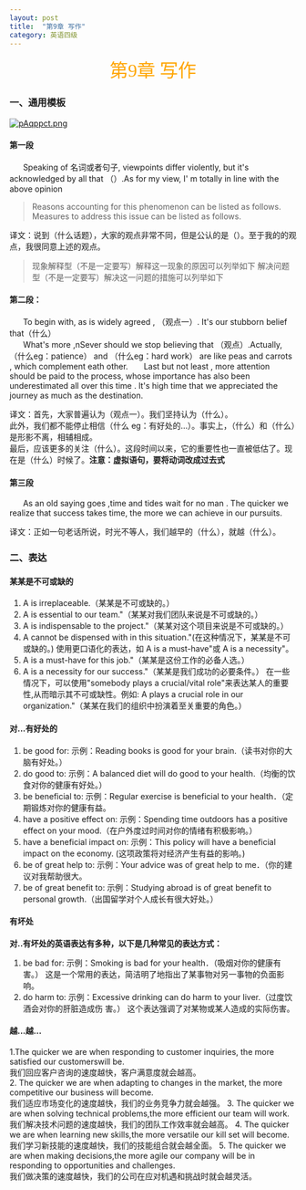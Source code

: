 ```yaml
---
layout: post
title:  "第9章 写作"
category: 英语四级
---
```


<center><font face = "楷体" color = orange size = 6>第9章 写作</font></center>

### 一、通用模板

[![pAqppct.png](https://s21.ax1x.com/2024/12/13/pAqppct.png)](https://imgse.com/i/pAqppct)

#### 第一段
&nbsp;&nbsp;&nbsp;&nbsp;&nbsp;&nbsp;Speaking of 名词或者句子, viewpoints differ violently, but it's acknowledged by all that （）.As for my view, I' m totally in line with the above opinion   
>Reasons accounting for this phenomenon can be listed as follows.  
>Measures to address this issue can be listed as follows.

译文：说到（什么话题），大家的观点非常不同，但是公认的是（）。至于我的的观点，我很同意上述的观点。
>现象解释型（不是一定要写）解释这一现象的原因可以列举如下
>解决问题型（不是一定要写）解决这一问题的措施可以列举如下

#### 第二段：
&nbsp;&nbsp;&nbsp;&nbsp;&nbsp;&nbsp;To begin with, as is widely agreed , （观点一）. It's our stubborn belief that（什么）  
&nbsp;&nbsp;&nbsp;&nbsp;&nbsp;&nbsp;What's more ,nSever should we stop believing that （观点）.Actually,（什么eg：patience） and （什么eg：hard work） are like peas and carrots , which complement eath other.
&nbsp;&nbsp;&nbsp;&nbsp;&nbsp;&nbsp;Last but not least , more attention should be paid to the process, whose importance has also been underestimated all over this time . lt's high time that we appreciated the journey as much as the destination.

译文：首先，大家普遍认为（观点一）。我们坚持认为（什么）。  
此外，我们都不能停止相信（什么 eg：有好处的...）。事实上，（什么）和（什么）是形影不离，相辅相成。  
最后，应该更多的关注（什么）。这段时间以来，它的重要性也一直被低估了。现在是（什么）时候了。**注意：虚拟语句，要将动词改成过去式**

#### 第三段
&nbsp;&nbsp;&nbsp;&nbsp;&nbsp;&nbsp;As an old saying goes ,time and tides wait for no man . The quicker we realize that success takes time, the more we can achieve in our pursuits.

译文：正如一句老话所说，时光不等人，我们越早的（什么），就越（什么）。


### 二、表达
#### 某某是不可或缺的
1. A is irreplaceable.（某某是不可或缺的。）
2. A is essential to our team."（某某对我们团队来说是不可或缺的。）
3. A is indispensable to the project."（某某对这个项目来说是不可或缺的。）
4. A cannot be dispensed with in this situation."(在这种情况下，某某是不可或缺的。)
使用更口语化的表达，如 A is a must-have"或 A is a necessity"。
5. A is a must-have for this job."（某某是这份工作的必备人选。）
6. A is a necessity for our success."（某某是我们成功的必要条件。）
在一些情况下，可以使用"somebody plays a crucial/vital role"来表达某人的重要性,从而暗示其不可或缺性。例如:
A plays a crucial role in our organization."（某某在我们的组织中扮演着至关重要的角色。）

#### 对...有好处的
1. be good for:
示例：Reading books is good for your brain.（读书对你的大脑有好处。）
2. do good to:
示例：A balanced diet will do good to your health.（均衡的饮食对你的健康有好处。）
3. be beneficial to:
示例：Regular exercise is beneficial to your health．（定期锻炼对你的健康有益。
4. have a positive effect on:
示例：Spending time outdoors has a positive effect on your mood.（在户外度过时间对你的情绪有积极影响。）
5. have a beneficial impact on:
示例：This policy will have a beneficial impact on the economy. (这项政策将对经济产生有益的影响。)
6. be of great help to:
示例：Your advice was of great help to me．（你的建议对我帮助很大。
7. be of great benefit to:
示例：Studying abroad is of great benefit to personal growth.（出国留学对个人成长有很大好处。）

#### 有坏处
**对..有坏处的英语表达有多种，以下是几种常见的表达方式：**  
1. be bad for:
示例：Smoking is bad for your health．（吸烟对你的健康有害。）
这是一个常用的表达，简洁明了地指出了某事物对另一事物的负面影响。
2. do harm to:
示例：Excessive drinking can do harm to your liver.（过度饮酒会对你的肝脏造成伤
害。）
这个表达强调了对某物或某人造成的实际伤害。

#### 越...越...
1.The quicker we are when responding to customer inquiries, the more satisfied our customerswill be.   
我们回应客户咨询的速度越快，客户满意度就会越高。  
2. The quicker we are when adapting to changes in the market, the more competitive our business will become.  
我们适应市场变化的速度越快，我们的业务竞争力就会越强。
3. The quicker we are when solving technical problems,the more efficient our team will work.  
我们解决技术问题的速度越快，我们的团队工作效率就会越高。
4. The quicker we are when learning new skills,the more versatile our kill set will become.  
我们学习新技能的速度越快，我们的技能组合就会越全面。
5. The quicker we are when making decisions,the more agile our company will be in responding to opportunities and challenges.   
我们做决策的速度越快，我们的公司在应对机遇和挑战时就会越灵活。